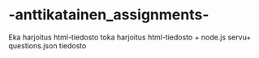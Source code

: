 # -anttikatainen_assignments-
Eka harjoitus html-tiedosto
toka harjoitus html-tiedosto + node.js servu+ questions.json tiedosto
